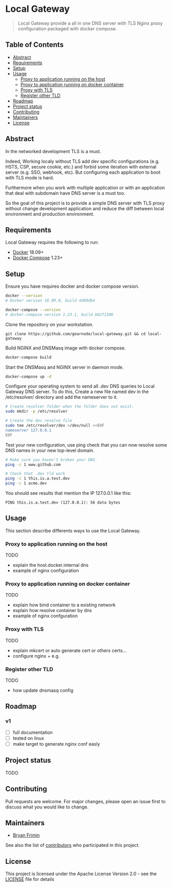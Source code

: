 # Local Gateway

> Local Gateway provide a all in one DNS server with TLS Nginx proxy
configuration packaged with docker compose.

## Table of Contents

- [Abstract](#abstract)
- [Requirements](#requirements)
- [Setup](#setup)
- [Usage](#usage)
    - [Proxy to application running on the host](#proxy-to-application-running-on-the-host)
    - [Proxy to application running on docker container](#proxy-to-application-running-on-docker-container)
    - [Proxy with TLS](#proxy-with-tls)
    - [Register other TLD](#register-other-tld)
- [Roadmap](#roadmap)
- [Project status](#project-status)
- [Contributing](#contributing)
- [Maintainers](#maintainers)
- [License](#license)

## Abstract

In the networked development TLS is a must.

Indeed, Working localy without TLS add dev specific configurations (e.g. HSTS,
CSP, secure cookie, etc.) and forbid some iteration with external server (e.g.
SSO, webhook, etc). But configuring each application to boot with TLS mode is
hard.

Furthermore when you work with multiple application or with an application
that deal with subdomain have DNS server is a must too.

So the goal of this project is to provide a simple DNS server with TLS proxy
without change development application and reduce the diff between local
environment and production environment.

## Requirements

Local Gateway requires the following to run:

- [Docker](https://www.docker.com/) 18.09+
- [Docker Compose](https://docs.docker.com/compose/) 1.23+

## Setup

Ensure you have requires docker and docker compose version.

```sh
docker --version
# Docker version 18.09.0, build 4d60db4

docker-compose --version
# docker-compose version 1.23.1, build b02f1306
```

Clone the repository on your workstation.

```
git clone https://github.com/gearnode/local-gateway.git && cd local-gateway
```

Build NGINX and DNSMasq image with docker compose.

```sh
docker-compose build
```

Start the DNSMasq and NGINX server in daemon mode.
```sh
docker-compose up -d
```

Configure your operating system to send all .dev DNS queries to Local Gateway
DNS server. To do this, Create a new file named dev in the /etc/resolver/ directory and add the
nameserver to it.

```sh
# Create resolver folder when the folder does not exist.
sudo mkdir -p /etc/resolver

# Create the dev resolve file
sudo tee /etc/resolver/dev >/dev/null <<EOF
nameserver 127.0.0.1
EOF
```

Test your new configuration, use ping check that you can now resolve some DNS names in
your new top-level domain.

```sh
# Make sure you haven't broken your DNS.
ping -c 1 www.github.com

# Check that .dev tld work
ping -c 1 this.is.a.test.dev
ping -c 1 acme.dev
```

You should see results that mention the IP 127.0.0.1 like this:

```
PING this.is.a.test.dev (127.0.0.1): 56 data bytes
```

## Usage

This section describe differents ways to use the Local Gateway.

### Proxy to application running on the host

TODO

- explain the host.docker.internal dns
- example of nginx configuration

### Proxy to application running on docker container

TODO

- explain how bind container to a existing network
- explain how resolve container by dns
- example of nginx confguration

### Proxy with TLS

TODO

- explain mkcert or auto generate cert or others certs...
- configure nginx + e.g.

### Register other TLD

TODO

- how update dnsmasq config

## Roadmap

### v1

- [ ] full documentation
- [ ] tested on linux
- [ ] make target to generate nginx conf easly

## Project status

TODO

## Contributing

Pull requests are welcome. For major changes, please open an issue first to
discuss what you would like to change.

## Maintainers

- [Bryan Frimin](https://github.com/gearnode)

See also the list of [contributors](https://github.com/gearnode/local-gateway/contributors) who participated in this project.

## License

This project is licensed under the Apache License Version 2.0 - see the [LICENSE](LICENSE) file for details
